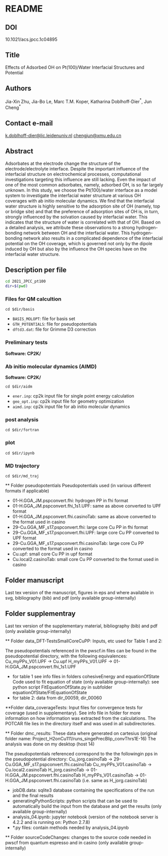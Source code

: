 # README

## DOI

10.1021/acs.jpcc.1c04895
 
## Title
 
Effects of Adsorbed OH on Pt(100)/Water Interfacial Structures and Potential
 
## Authors

Jia-Xin Zhu, Jia-Bo Le, Marc T.M. Koper, Katharina Doblhoff-Dier$^*$, Jun Cheng$^*$

## Contact e-mail
 
k.doblhoff-dier@lic.leidenuniv.nl
chengjun@xmu.edu.cn
 
## Abstract
 
Adsorbates at the electrode change the structure of the electrode/electrolyte interface. Despite the important influence of the interfacial structure on electrochemical processes, computational investigations targeting this influence are still lacking. Even the impact of one of the most common adsorbates, namely, adsorbed OH, is so far largely unknown. In this study, we choose the Pt(100)/water interface as a model system to investigate the interfacial water structure at various OH coverages with ab initio molecular dynamics. We find that the interfacial water structure is highly sensitive to the adsorption site of OH (namely, top or bridge site) and that the preference of adsorption sites of OH is, in turn, strongly influenced by the solvation caused by interfacial water. This indicates that the structure of water is correlated with that of OH. Based on a detailed analysis, we attribute these observations to a strong hydrogen-bonding network between OH and the interfacial water. This hydrogen-bonding network also results in a complicated dependence of the interfacial potential on the OH coverage, which is governed not only by the dipole induced by OH but also by the influence the OH species have on the interfacial water structure.
 
## Description per file

``` bash
cd 2021_JPCC_pt100
dir=$(pwd)
```

### Files for QM calcultion

`cd $dir/basis`

- `BASIS_MOLOPT`: file for basis set
- `GTH_POTENTIALS`: file for pseudopotentials
- `dftd3.dat`: file for Grimme D3 correction

### Preliminary tests

**Software: CP2K/**

### Ab initio molecular dynamics (AIMD)

**Software: CP2K/**

`cd $dir/aidm`


- `ener.inp`: cp2k input file for single point energy calculation
- `geo_opt.inp`: cp2k input file for geometry optimization
- `aimd.inp`: cp2k input file for ab initio molecular dynamics



### post analysis
`cd $dir/fortran`

### plot
`cd $dir/ipynb`

### MD trajectory

`cd $dir/md_traj`


** Folder pseudopotentials
Pseudopotentials used (in various different formats if applicable)
- 01-H.GGA_JM.pspconvert.fhi: hydrogen PP in fhi format 
- 01-H.GGA_JM.pspconvert.fhi_1s1.UPF: same as above converted to UPF format
- 01-H.GGA_JM.pspconvert.fhi.casinoTab: same as above converted to the format used in casino 
- 29-Cu.GGA_MF_s17.pspconvert.fhi: large core Cu PP in fhi format
- 29-Cu.GGA_MF_s17.pspconvert.fhi.UPF: large core Cu PP converted to UPF format
- 29-Cu.GGA_MF_s17.pspconvert.fhi.casinoTab: large core Cu PP converted to the format used in casino 
- Cu.upf: small core Cu PP in upf format
- Cu.local2.casinoTab: small core Cu PP converted to the format used in casino
 
 
## Folder manuscript
Last tex version of the manuscript, figures in eps and where available in svg, bibliography (bib) and pdf (only available group-internally)
 
 
## Folder supplementray
Last tex version of the supplementary material, bibliography (bib) and pdf (only available group-internally)
 
 
** Folder data_DFT-TestsSmallCoreCuPP:
Inputs, etc used for Table 1 and 2:
 
The pseudopotentials referenced in the pwscf.in files can be found in the pseudopotential directory, with the following equivalences:
Cu_myPPs_V01.UPF -> Cu.upf
H_myPPs_V01.UPF -> 01-H.GGA_JM.pspconvert.fhi_1s1.UPF
 
- for table 1 see info files in folders cohesiveEnergy and equationOfState
Code used to fit equation of state (only available group-internally): see python script FitEquationOfState.py in subfolder equationOfState/FitEquationOfState
- for table 2: data from dir_00059, dir_00060
 
 
**Folder data_coverageTests:
Input files for convergence tests for coverage (used in supplementary).
See info file in folder for more information on how information was extracted from the calculations.
The POTCAR file lies in the directory itself and was used in all subdirectories.
 
 
** Folder dmc_results:
These data where generated on cartesius (original folder name: Project_H2onCu111/runs_singePrecBlip_convThrs1E-16)
The analysis was done on my desktop (host 14)
 
The pseudopotentials referenced correspond to the the followingin pps in the pseudopotential directory:
Cu_jorg.casinoTab -> 29-Cu.GGA_MF_s17.pspconvert.fhi.casinoTab
Cu_myPPs_V01.casinoTab -> Cu.local2.casinoTab
H_jorg.casinoTab -> 01-H.GGA_JM.pspconvert.fhi.casinoTab
H_myPPs_V01.casinoTab -> 01-H.GGA_JM.pspconvert.fhi.casinoTab (i.e. same as H_jorg.casinoTab)
 
- jobDB.data: sqlite3 database containing the specifications of the run and the final results
- generatingPythonScripts: python scripts that can be used to automatically build the input from the database and get the results (only available group-internally)
- analysis_04.ipynb: jupyter notebook (version of the notebook server is 4.2.2 and is running on: Python 2.7.8)
- *.py files: contain methods needed by analysis_04.ipynb
 
 
** Folder sourceCodeChanges:
changes to the source code needed in pwscf from quantum espresso and in casino (only available group-internally)
